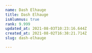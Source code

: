 ```yaml
---
name: Dash Elhauge
title: Dash Elhauge
isAlumnus: true
rank: 9.999
updated_at: 2021-08-03T10:23:16.644Z
created_at: 2021-08-02T16:38:21.714Z
slug: dash-elhauge

---
```

